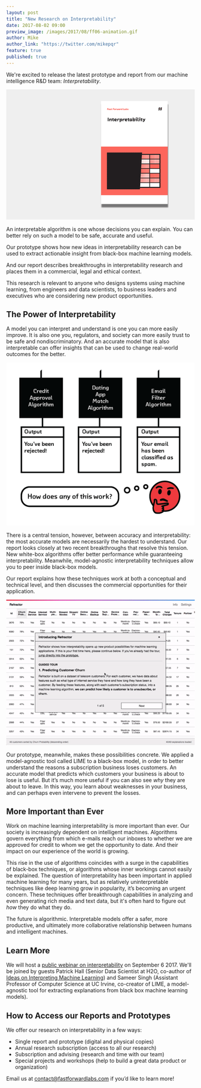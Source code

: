 ```yaml
---
layout: post
title: "New Research on Interpretability"
date: 2017-08-02 09:00
preview_image: /images/2017/08/ff06-animation.gif
author: Mike
author_link: "https://twitter.com/mikepqr"
feature: true
published: true
---
```


We're excited to release the latest prototype and report from our machine
intelligence R&D team: _Interpretability_.

![FF06 Interpretability](/images/2017/08/ff06-animation.gif)

An interpretable algorithm is one whose decisions you can explain. You can
better rely on such a model to be safe, accurate and useful.

Our prototype shows how new ideas in interpretability research can be used to
extract actionable insight from black-box machine learning models.

And our report describes breakthroughs in interpretability research and places
them in a commercial, legal and ethical context.

This research is relevant to anyone who designs systems using machine learning,
from engineers and data scientists, to business leaders and executives who are
considering new product opportunities.

## The Power of Interpretability

A model you can interpret and understand is one you can more easily improve. It
is also one you, regulators, and society can more easily trust to be safe and
nondiscriminatory. And an accurate model that is also interpretable can offer
insights that can be used to change real-world outcomes for the better.

![How does any of this work](/images/2017/08/howdoesanyofthiswork.png)

There is a central tension, however, between accuracy and interpretability: the
most accurate models are necessarily the hardest to understand. Our report
looks closely at two recent breakthroughs that resolve this tension. New
white-box algorithms offer better performance while guaranteeing
interpretability. Meanwhile, model-agnostic interpretability techniques allow
you to peer inside black-box models.

Our report explains how these techniques work at both a conceptual and
technical level, and then discusses the commercial opportunities for their
application.

![Refractor](/images/2017/08/refractor.gif)

Our prototype, meanwhile, makes these possibilities concrete. We applied a
model-agnostic tool called LIME to a black-box model, in order to better
understand the reasons a subscription business loses customers. An accurate
model that predicts which customers your business is about to lose is useful.
But it’s much more useful if you can also see _why_ they are about to leave. In
this way, you learn about weaknesses in your business, and can perhaps even
intervene to prevent the losses.

## More Important than Ever

Work on machine learning interpretability is more important than ever. Our
society is increasingly dependent on intelligent machines. Algorithms govern
everything from which e-mails reach our inboxes to whether we are approved for
credit to whom we get the opportunity to date. And their impact on our
experience of the world is growing.

This rise in the use of algorithms coincides with a surge in the capabilities
of black-box techniques, or algorithms whose inner workings cannot easily be
explained. The question of interpretability has been important in applied
machine learning for many years, but as relatively uninterpretable techniques
like deep learning grow in popularity, it’s becoming an urgent concern. These
techniques offer breakthrough capabilities in analyzing and even generating
rich media and text data, but it's often hard to figure out _how_ they do what
they do.

The future is algorithmic. Interpretable models offer a safer, more productive,
and ultimately more collaborative relationship between humans and intelligent
machines.

## Learn More

We will host a [public webinar on
interpretability](https://mlinterpretability.splashthat.com/) on September 6 2017. We'll be joined by guests Patrick Hall (Senior Data Scientist at H2O,
co-author of [Ideas on Interpreting Machine
Learning](https://www.oreilly.com/ideas/ideas-on-interpreting-machine-learning))
and Sameer Singh (Assistant Professor of Computer Science at UC Irvine,
co-creator of LIME, a model-agnostic tool for extracting explanations from
black box machine learning models). 

## How to Access our Reports and Prototypes

We offer our research on interpretability in a few ways:

 - Single report and prototype (digital and physical copies)
 - Annual research subscription (access to all our research)
 - Subscription and advising (research and time with our team)
 - Special projects and workshops (help to build a great data product or organization)

Email us at <contact@fastforwardlabs.com> if you’d like to learn more!

